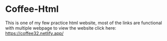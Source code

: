 # Coffee-Html

This is one of my few practice html website, most of the links are functional with multiple webpage to
view the website click here: https://coffee32.netlify.app/
